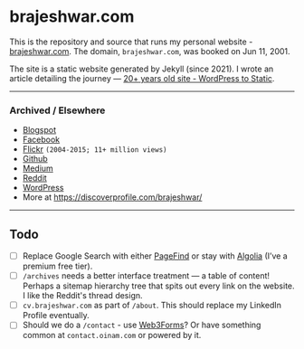 # brajeshwar.com

This is the repository and source that runs my personal website - [brajeshwar.com](https://brajeshwar.com). The domain, `brajeshwar.com`, was booked on Jun 11, 2001.

The site is a static website generated by Jekyll (since 2021). I wrote an article detailing the journey — [20+ years old site - WordPress to Static](https://brajeshwar.com/2021/brajeshwar.com-2021/).

---
### Archived / Elsewhere

- [Blogspot](http://brajeshwar.blogspot.com)
- [Facebook](https://www.facebook.com/brajeshwar/)
- [Flickr](https://www.flickr.com/photos/brajeshwar/) `(2004-2015; 11+ million views)`
- [Github](http://github.com/brajeshwar)
- [Medium](https://medium.com/@brajeshwar)
- [Reddit](https://www.reddit.com/user/Brajeshwar/)
- [WordPress](https://profiles.wordpress.org/brajeshwar/)
- More at https://discoverprofile.com/brajeshwar/

---
## Todo

- [ ] Replace Google Search with either [PageFind](https://pagefind.app) or stay with [Algolia](https://www.algolia.com) (I’ve a premium free tier).
- [ ] `/archives` needs a better interface treatment — a table of content! Perhaps a sitemap hierarchy tree that spits out every link on the website. I like the Reddit's thread design.
- [ ] `cv.brajeshwar.com` as part of `/about`. This should replace my LinkedIn Profile eventually.
- [ ] Should we do a `/contact` - use [Web3Forms](https://web3forms.com)? Or have something common at `contact.oinam.com` or powered by it.